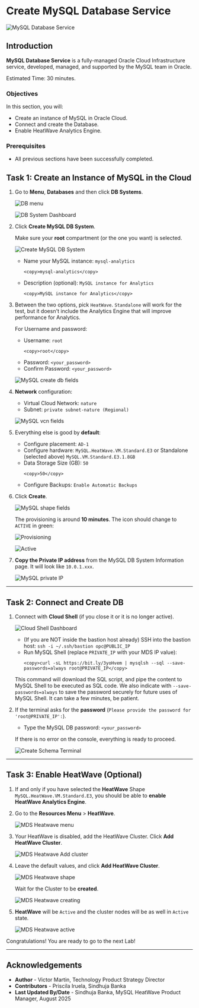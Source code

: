 # Create MySQL Database Service

![MySQL Database Service](images/mds-banner.png)

## Introduction

**MySQL Database Service** is a fully-managed Oracle Cloud Infrastructure service, developed, managed, and supported by the MySQL team in Oracle.

[](youtube:f-fVabi1tRA)

Estimated Time: 30 minutes.

### Objectives

In this section, you will:

- Create an instance of MySQL in Oracle Cloud.
- Connect and create the Database.
- Enable HeatWave Analytics Engine.

### Prerequisites

- All previous sections have been successfully completed.

## Task 1: Create an Instance of MySQL in the Cloud

1. Go to **Menu**, **Databases** and then click **DB Systems**.

   ![DB menu](images/db-navigation.png)

   ![DB System Dashboard](images/mysql-menu.png)

2. Click **Create MySQL DB System**.

   Make sure your **root** compartment (or the one you want) is selected.

   ![Create MySQL DB System](images/mysql-create-button.png)

      - Name your MySQL instance: `mysql-analytics`
         ```
         <copy>mysql-analytics</copy>
         ```
      - Description (optional): `MySQL instance for Analytics`
         ```
         <copy>MySQL instance for Analytics</copy>
         ```

3. Between the two options, pick `HeatWave`. `Standalone` will work for the test, but it doesn't include the Analytics Engine that will improve performance for Analytics.

   For Username and password:

      - Username: `root`
         ```
         <copy>root</copy>
         ```
      - Password: `<your_password>`
      - Confirm Password: `<your_password>`

   ![MySQL create db fields](images/mysql-create-db-fields.png)

4. **Network** configuration:

      - Virtual Cloud Network: `nature`
      - Subnet: `private subnet-nature (Regional)`

   ![MySQL vcn fields](images/mysql-vcn-fields.png)

5. Everything else is good by **default**:

      - Configure placement: `AD-1`
      - Configure hardware: `MySQL.HeatWave.VM.Standard.E3` or Standalone (selected above) `MySQL.VM.Standard.E3.1.8GB`
      - Data Storage Size (GB): `50`
         ```
         <copy>50</copy>
         ```
      - Configure Backups: `Enable Automatic Backups`

6. Click **Create**.

   ![MySQL shape fields](images/mysql-shape-fields.png)

   The provisioning is around **10 minutes**. The icon should change to `ACTIVE` in green:

   ![Provisioning](images/mds-provisioning.png)

   ![Active](images/mds-active.png)

7. **Copy the Private IP address** from the MySQL DB System Information page. It will look like `10.0.1.xxx`.

   ![MySQL private IP](images/mysql-private-ip.png)

---

## Task 2: Connect and Create DB

1. Connect with **Cloud Shell** (if you close it or it is no longer active).

   ![Cloud Shell Dashboard](images/cloud-shell.png)

      - (If you are NOT inside the bastion host already) SSH into the bastion host: `ssh -i ~/.ssh/bastion opc@PUBLIC_IP`
      - Run MySQL Shell (replace `PRIVATE_IP` with your MDS IP value): 
         ```
         <copy>curl -sL https://bit.ly/3yoHvem | mysqlsh --sql --save-passwords=always root@PRIVATE_IP</copy>
         ```
   This command will download the SQL script, and pipe the content to MySQL Shell to be executed as SQL code. We also indicate with `--save-passwords=always` to save the password securely for future uses of MySQL Shell. It can take a few minutes, be patient.

2. If the terminal asks for the **password** (`Please provide the password for 'root@PRIVATE_IP':`).

      - Type the MySQL DB password: `<your_password>`

   If there is no error on the console, everything is ready to proceed.

   ![Create Schema Terminal](images/create-schema-mysql-terminal.png)

---

## Task 3: Enable HeatWave (Optional)

1. If and only if you have selected the **HeatWave** Shape `MySQL.HeatWave.VM.Standard.E3`, you should be able to **enable HeatWave Analytics Engine**.

2. Go to the **Resources Menu** > **HeatWave**.

   ![MDS Heatwave menu](images/mds-heatwave-menu.png)

3. Your HeatWave is disabled, add the HeatWave Cluster. Click **Add HeatWave Cluster**.

   ![MDS Heatwave Add cluster](images/mds-heatwave-add-cluster.png)

4. Leave the default values, and click **Add HeatWave Cluster**.

   ![MDS Heatwave shape](images/mds-heatwave-select-shape.png)

   Wait for the Cluster to be **created**.

   ![MDS Heatwave creating](images/mds-heatwave-creating.png)

5. **HeatWave** will be `Active` and the cluster nodes will be as well in `Active` state.

   ![MDS Heatwave active](images/mds-heatwave-active.png)

Congratulations! You are ready to go to the next Lab!

---

## **Acknowledgements**

- **Author** - Victor Martin, Technology Product Strategy Director
- **Contributors** - Priscila Iruela, Sindhuja Banka
- **Last Updated By/Date** - Sindhuja Banka, MySQL HeatWave Product Manager, August 2025

